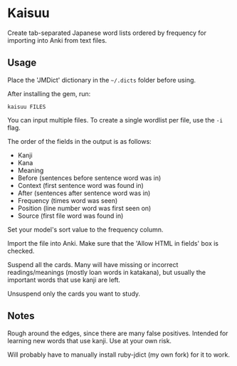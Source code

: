 # Kaisuu

Create tab-separated Japanese word lists ordered by frequency for importing into Anki from text files.

## Usage

Place the 'JMDict' dictionary in the `~/.dicts` folder before using.

After installing the gem, run:

```
kaisuu FILES
```

You can input multiple files. To create a single wordlist per file, use the `-i` flag.

The order of the fields in the output is as follows:

* Kanji
* Kana
* Meaning
* Before (sentences before sentence word was in)
* Context (first sentence word was found in)
* After (sentences after sentence word was in)
* Frequency (times word was seen)
* Position (line number word was first seen on)
* Source (first file word was found in)

Set your model's sort value to the frequency column.

Import the file into Anki. Make sure that the 'Allow HTML in fields' box is checked.

Suspend all the cards. Many will have missing or incorrect readings/meanings (mostly loan words in katakana), but usually the important words that use kanji are left.

Unsuspend only the cards you want to study.

## Notes

Rough around the edges, since there are many false positives. Intended for learning new words that use kanji. Use at your own risk.

Will probably have to manually install ruby-jdict (my own fork) for it to work.
